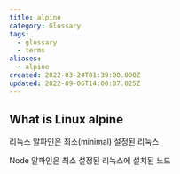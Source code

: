 ```yaml
---
title: alpine
category: Glossary
tags:
  - glossary
  - terms
aliases:
  - alpine
created: 2022-03-24T01:39:00.000Z
updated: 2022-09-06T14:00:07.025Z
---
```


<Metadata />

## What is Linux alpine

리눅스 알파인은 최소(minimal) 설정된 리눅스

Node 알파인은 최소 설정된 리눅스에 설치된 노드
